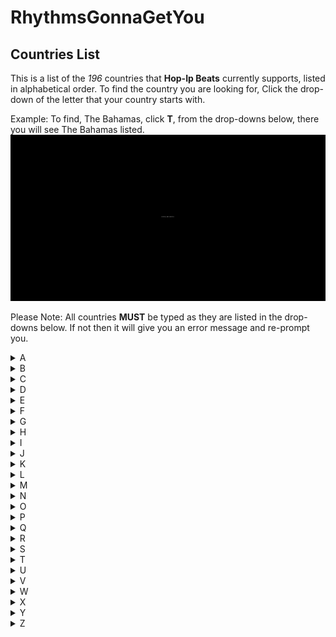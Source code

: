 # RhythmsGonnaGetYou

## Countries List

This is a list of the _196_ countries that **Hop-Ip Beats** currently supports, listed in alphabetical order. To find the country you are looking for, Click the drop-down of the letter that your country starts with.

Example:
To find, The Bahamas, click **T**, from the drop-downs below, there you will see The Bahamas listed.
![image of Finding Bahamas](./example.gif)

Please Note: All countries **MUST** be typed as they are listed in the drop-downs below. If not then it will give you an error message and re-prompt you.

<details>
<summary>A</summary>
Afghanistan <br/> 
Albania <br/>
Algeria <br/> 
Andorra <br/>
Angola <br/>
Antigua and Barbuda <br/>
Argentina <br/>
Armenia <br/>
Australia <br/>
Austria <br/>
Azerbaijan
</details>

<details>
<summary>B</summary>
Bahrain <br/>
Bangladesh <br/>
Barbados <br/>
Belarus <br/>
Belgium <br/>
Belize <br/>
Benin <br/>
Bhutan <br/>
Bolivia <br/>
Bosnia and Herzegovina <br/>
Botswana <br/>
Brazil <br/>
Brunei <br/>
Bulgaria <br/>
Burkina Faso <br/>
Burundi
</details>

<details>
<summary>C</summary>
Cambodia <br/>
Cameroon <br/>
Canada <br/>
Cape Verde <br/>
Central African Republic <br/>
Chad <br/>
Chile <br/>
China <br/>
Colombia <br/>
Comoros <br/>
Costa Rica <br/>
Croatia <br/>
Cuba <br/>
Cyprus <br/>
Czech Republic
</details>

<details>
<summary>D</summary>
Democratic Republic of the Congo <br/>
Denmark <br/>
Djibouti <br/>
Dominica <br/>
Dominican Republic
</details>

<details>
<summary>E</summary>
East Timor <br/>
Ecuador <br/>
Egypt <br/>
El Salvador <br/>
Equatorial Guinea <br/>
Eritrea <br/>
Estonia <br/>
Eswatini <br/>
Ethiopia
</details>

<details>
<summary>F</summary>
Federated States of Micronesia <br/>
Fiji <br/>
Finland <br/>
France
</details>

<details>
<summary>G</summary>
Gabon <br/>
Georgia <br/>
Germany <br/>
Ghana <br/>
Greece <br/>
Grenada <br/>
Guatemala <br/>
Guinea <br/>
Guinea-Bissau <br/>
Guyana
</details>

<details>
<summary>H</summary>
Haiti <br/> 
Honduras <br/>
Hungary
</details>

<details>
<summary>I</summary>
Iceland <br/> 
India <br/>
Indonesia <br/>
Iran <br/>
Iraq <br/>
Ireland <br/>
Israel <br/>
Italy <br/>
Ivory Coast
</details>

<details>
<summary>J</summary>
Jamaica <br/> 
Japan <br/>
Jordan
</details>

<details>
<summary>K</summary>
Kazakhstan <br/>
Kenya <br/>
Kiribati <br/>
Kosovo <br/>
Kuwait <br/>
Kyrgyzstan
</details>

<details>
<summary>L</summary>
Laos <br/> 
Latvia <br/>
Lebanon <br/>
Lesotho <br/>
Liberia <br/>
Libya <br/>
Liechtenstein <br/> 
Lithuania <br/>
Luxembourg
</details>

<details>
<summary>M</summary>
Madagascar <br/>
Malawi <br/>
Malaysia <br/>
Maldives <br/>
Mali <br/>
Malta <br/>
Marshall Islands <br/>
Mauritania <br/>
Mauritius <br/>
Mexico <br/>
Moldova <br/>
Monaco <br/>
Mongolia <br/>
Montenegro <br/>
Morocco <br/>
Mozambique <br/>
Myanmar
</details>

<details>
<summary>N</summary>
Namibia <br/>
Nauru <br/>
Nepal <br/>
Netherlands <br/> 
New Zealand <br/>
Nicaragua <br/>
Niger <br/>
Nigeria <br/>
North Korea <br/>
North Macedonia <br/>
Norway
</details>

<details>
<summary>O</summary>
Oman
</details>

<details>
<summary>P</summary>
Pakistan <br/> 
Palau <br/>
Panama <br/>
Papa New Guinea <br/>
Paraguay <br/>
Peru <br/>
Philippines <br/>
Poland <br/>
Portugal
</details>

<details>
<summary>Q</summary>
Qatar
</details>

<details>
<summary>R</summary>
Republic of Congo <br/> 
Romania <br/> 
Russia <br/> 
Rwanda
</details>

<details>
<summary>S</summary>
Saint Kitts and Nevis <br/>
Saint Lucia <br/>
Saint Vincent and the Grenadines <br/> 
Samoa <br/>
San Marino <br/>
Sao Tome and Principe <br/>
Saudi Arabia <br/>
Senegal <br/>
Serbia <br/>
Seychelles <br/>
Sierra Leone <br/>
Singapore <br/>
Slovakia <br/>
Slovenia <br/>
Solomon Islands <br/>
Somalia <br/>
South Africa <br/>
South Korea <br/>
South Sudan <br/> 
Spain <br/>
Sri Lanka <br/>
State of Palestine <br/>
Sudan <br/>
Suriname <br/>
Swedan <br/>
Switzerland <br/>
Syria
</details>

<details>
<summary>T</summary>
Tajikistan <br/> 
Tanzania <br/>
Thailand <br/>
The Bahamas <br/>
The Gambia <br/>
Togo <br/>
Tonga <br/>
Trinidad and Tobago <br/>
Tunisia <br/>
Turkey <br/>
Turkmenistan <br/> 
Tuvalu
</details>

<details>
<summary>U</summary>
Uganda <br/>
Ukraine <br/>
United Arab Emirates <br/> 
United Kingdom <br/>
United States <br/> 
Uruguay <br/>
Uzbekistan
</details>

<details>
<summary>V</summary>
Vanuatu <br/>
Vatican City <br/>
Venezuela <br/>
Vietnam
</details>

<details>
<summary>W</summary>
No listed countries at this time. <br/>
Please check back later!
</details>

<details>
<summary>X</summary>
No listed countries at this time. <br/>
Please check back later!
</details>

<details>
<summary>Y</summary>
Yemen
</details>

<details>
<summary>Z</summary>
Zambia <br/>
Zimbabwe
</details>
